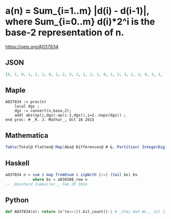 # a\(n\) \= Sum\_\{i\=1\.\.m\} \|d\(i\) \- d\(i\-1\)\|, where Sum\_\{i\=0\.\.m\} d\(i\)\*2^i is the base\-2 representation of n\.
https://oeis.org/A037834
## JSON
```JSON
[0, 1, 0, 1, 2, 1, 0, 1, 2, 3, 2, 1, 2, 1, 0, 1, 2, 3, 2, 3, 4, 3, 2, 1, 2, 3, 2, 1, 2, 1, 0, 1, 2, 3, 2, 3, 4, 3, 2, 3, 4, 5, 4, 3, 4, 3, 2, 1, 2, 3, 2, 3, 4, 3, 2, 1, 2, 3, 2, 1, 2, 1, 0, 1, 2, 3, 2, 3, 4, 3, 2, 3, 4, 5, 4, 3, 4, 3, 2, 3, 4, 5, 4, 5, 6, 5, 4, 3, 4, 5]
```
## Maple
```Maple
A037834 := proc(n)
    local dgs ;
    dgs := convert(n,base,2);
    add( abs(op(i,dgs)-op(i-1,dgs)),i=2..nops(dgs)) ;
end proc: # _R. J. Mathar_, Oct 16 2015
```
## Mathematica
```Mathematica
Table[Total@ Flatten@ Map[Abs@ Differences@ # &, Partition[ IntegerDigits[n, 2], 2, 1]], {n, 90}] (* _Michael De Vlieger_, May 09 2017 *)
```
## Haskell
```Haskell
a037834 n = sum $ map fromEnum $ zipWith (/=) (tail bs) bs
            where bs = a030308_row n
-- _Reinhard Zumkeller_, Feb 20 2014
```
## Python
```Python
def A037834(n): return (n^(n>>1)).bit_count()-1 # _Chai Wah Wu_, Jul 13 2024
```
